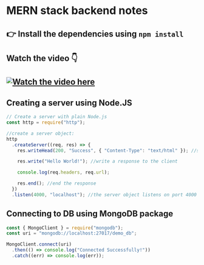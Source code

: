 # MERN stack backend notes

## 👉 Install the dependencies using `npm install`

## Watch the video 👇
## [![Watch the video here](https://i3.ytimg.com/vi/rAOuOcXz81E/maxresdefault.jpg)](https://youtu.be/rAOuOcXz81E)

## Creating a server using Node.JS

```js
// Create a server with plain Node.js
const http = require("http");

//create a server object:
http
  .createServer((req, res) => {
    res.writeHead(200, "Success", { "Content-Type": "text/html" }); //set headers

    res.write("Hello World!"); //write a response to the client

    console.log(req.headers, req.url);

    res.end(); //end the response
  })
  .listen(4000, "localhost"); //the server object listens on port 4000
```

## Connecting to DB using MongoDB package

```js
const { MongoClient } = require("mongodb");
const uri = "mongodb://localhost:27017/demo_db";

MongoClient.connect(uri)
  .then(() => console.log("Connected Successfully!"))
  .catch((err) => console.log(err));
```
